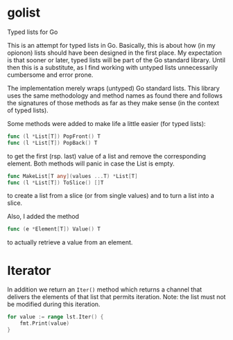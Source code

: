# golist
Typed lists for Go

This is an attempt for typed lists in Go. Basically, this is about how (in my opionon)
lists should have been designed in the first place. My expectation is that sooner or later,
typed lists will be part of the Go standard library. Until then this is a substitute, as I
find working with untyped lists unnecessarily cumbersome and error prone.

The implementation merely wraps (untyped) Go standard lists. This library uses the same
methodology and method names as found there and follows the signatures of those methods
as far as they make sense (in the context of typed lists).

Some methods were added to make life a little easier (for typed lists):

```go
func (l *List[T]) PopFront() T
func (l *List[T]) PopBack() T 
```
to get the first (rsp. last) value of a list and remove the corresponding element. Both methods will panic
in case the List is empty.

```go
func MakeList[T any](values ...T) *List[T]
func (l *List[T]) ToSlice() []T 
```
to create a list from a slice (or from single values) and to turn a list into a slice.

Also, I added the method  
```go
func (e *Element[T]) Value() T
```
to actually retrieve a value from an element.

# Iterator
In addition we return an `Iter()` method which returns a channel that delivers the elements of
that list that permits iteration. Note: the list must not be modified during this iteration.  
```go
for value := range lst.Iter() {
    fmt.Print(value)
}
```